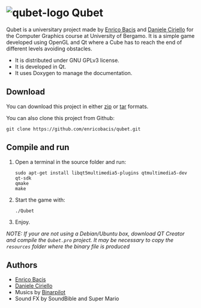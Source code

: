 # ![qubet-logo](https://raw.githubusercontent.com/enricobacis/qubet/master/resources/qubet%20small.png)    Qubet

Qubet is a universitary project made by [Enrico Bacis](https://github.com/enricobacis) and [Daniele Ciriello](https://github.com/dnlcrl) for the Computer Graphics course at University of Bergamo. It is a simple game developed using OpenGL and Qt where a Cube has to reach the end of different levels avoiding obstacles.

* It is distributed under GNU GPLv3 license.
* It is developed in Qt.
* It uses Doxygen to manage the documentation.

## Download

You can download this project in either [zip](https://github.com/enricobacis/qubet/zipball/master) or [tar](https://github.com/enricobacis/qubet/tarball/master) formats.

You can also clone this project from Github:

    git clone https://github.com/enricobacis/qubet.git

## Compile and run

 1. Open a terminal in the source folder and run:

        sudo apt-get install libqt5multimedia5-plugins qtmultimedia5-dev qt-sdk
        qmake
        make 

 2. Start the game with:

        ./Qubet 

 3. Enjoy.

*NOTE: If your are not using a Debian/Ubuntu box, download QT Creator and compile the `Qubet.pro` project. It may be necessary to copy the `resources` folder where the binary file is produced*

## Authors

* [Enrico Bacis](https://github.com/enricobacis)
* [Daniele Ciriello](https://github.com/dnlcrl)
* Musics by [Binarpilot](http://binaerpilot.no/)
* Sound FX by SoundBible and Super Mario
